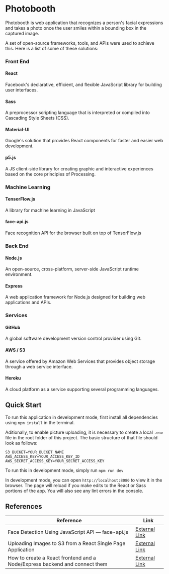 # Photobooth

Photobooth is web application that recognizes a person's facial expressions and takes a photo once the user smiles within a bounding box in the captured image.

A set of open-source frameworks, tools, and APIs were used to achieve this. Here is a list of some of these solutions:

### Front End
#### React
Facebook's declarative, efficient, and flexible JavaScript library for building user interfaces.

#### Sass
A preprocessor scripting language that is interpreted or compiled into Cascading Style Sheets (CSS).

#### Material-UI
Google's solution that provides React components for faster and easier web development.

#### p5.js
A JS client-side library for creating graphic and interactive experiences based on the core principles of Processing.

### Machine Learning
#### TensorFlow.js
A library for machine learning in JavaScript

#### face-api.js
Face recognition API for the browser built on top of TensorFlow.js

### Back End
#### Node.js
An open-source, cross-platform, server-side JavaScript runtime environment.

#### Express
A web application framework for Node.js designed for building web applications and APIs.

### Services
#### GitHub
A global software development version control provider using Git.

#### AWS / S3
A service offered by Amazon Web Services that provides object storage through a web service interface.

#### Heroku
A cloud platform as a service supporting several programming languages.


## Quick Start

To run this application in development mode, first install all dependencies using `npm install` in the terminal.

Aditionally, to enable picture uploading, it is necessary to create a local `.env` file in the root folder of this project. The basic structure of that file should look as follows:

```
S3_BUCKET=YOUR_BUCKET_NAME
AWS_ACCESS_KEY=YOUR_ACCESS_KEY_ID
AWS_SECRET_ACCESS_KEY=YOUR_SECRET_ACCESS_KEY
```

To run this in development mode, simply run
`npm run dev`

In development mode, you can open `http://localhost:8080` to view it in the browser. The page will reload if you make edits to the React or Sass portions of the app. You will also see any lint errors in the console.

## References
| Reference | Link |
| --- | --- |
| Face Detection Using JavaScript API — face-api.js | [External Link](https://overflowjs.com/posts/Face-Detection-Using-JavaScript-API-face-apijs.html) |
| Uploading Images to S3 from a React Single Page Application | [External Link](https://www.koan.co/blog/uploading-images-to-s3-from-a-react-spa) |
| How to create a React frontend and a Node/Express backend and connect them | [External Link](https://www.freecodecamp.org/news/create-a-react-frontend-a-node-express-backend-and-connect-them-together-c5798926047c/) |
